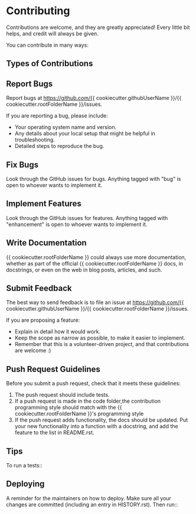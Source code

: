 Contributing
============

Contributions are welcome, and they are greatly appreciated! Every little bit
helps, and credit will always be given.

You can contribute in many ways:

Types of Contributions
----------------------

Report Bugs
-----------

Report bugs at https://github.com/{{ cookiecutter.githubUserName }}/{{ cookiecutter.rootFolderName }}/issues.

If you are reporting a bug, please include:

* Your operating system name and version.
* Any details about your local setup that might be helpful in troubleshooting.
* Detailed steps to reproduce the bug.

Fix Bugs
--------

Look through the GitHub issues for bugs. Anything tagged with "bug" 
is open to whoever wants to implement it.

Implement Features
------------------

Look through the GitHub issues for features. Anything tagged with "enhancement"
is open to whoever wants to implement it.

Write Documentation
-------------------

{{ cookiecutter.rootFolderName }} could always use more documentation, whether as part of the
official {{ cookiecutter.rootFolderName }} docs, in docstrings, or even on the web in blog posts,
articles, and such.

Submit Feedback
---------------

The best way to send feedback is to file an issue at https://github.com/{{ cookiecutter.githubUserName }}/{{ cookiecutter.rootFolderName }}/issues.

If you are proposing a feature:

* Explain in detail how it would work.
* Keep the scope as narrow as possible, to make it easier to implement.
* Remember that this is a volunteer-driven project, and that contributions
  are welcome :)

Push Request Guidelines
-----------------------

Before you submit a push request, check that it meets these guidelines:

1. The push request should include tests.
2. If a push request is made in the code folder,the contribution programming style should match with the {{ cookiecutter.rootFolderName }}'s programming style 
3. If the push request adds functionality, the docs should be updated. Put your new functionality into a function with a docstring, and add the
   feature to the list in README.rst.

Tips
----

To run a tests::


Deploying
---------

A reminder for the maintainers on how to deploy.
Make sure all your changes are committed (including an entry in HISTORY.rst).
Then run::
